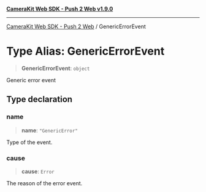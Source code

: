 [**CameraKit Web SDK - Push 2 Web v1.9.0**](../README.md)

***

[CameraKit Web SDK - Push 2 Web](../globals.md) / GenericErrorEvent

# Type Alias: GenericErrorEvent

> **GenericErrorEvent**: `object`

Generic error event

## Type declaration

### name

> **name**: `"GenericError"`

Type of the event.

### cause

> **cause**: `Error`

The reason of the error event.
